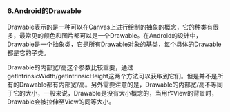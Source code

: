 ### 6.Android的Drawable

Drawable表示的是一种可以在Canvas上进行绘制的抽象的概念，它的种类有很多，最常见的颜色和图片都可以是一个Drawable。在Android的设计中，Drawable是一个抽象类，它是所有Drawable对象的基类，每个具体的Drawable都是它的子类。

Drawable的内部宽/高这个参数比较重要，通过getIntrinsicWidth/getIntrinsicHeight这两个方法可以获取到它们。但是并不是所有的Drawable都有内部宽/高。另外需要注意的是，Drawable的内部宽/高不等同于它的大小，一般来说，Drawable是没有大小概念的，当用作View的背景时，Drawable会被拉伸至View的同等大小。